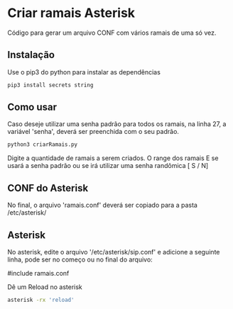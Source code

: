 # Criar ramais Asterisk

Código para gerar um arquivo CONF com vários ramais de uma só vez.

## Instalação
Use o pip3 do python para instalar as dependências
```bash
pip3 install secrets string
```

## Como usar

Caso deseje utilizar uma senha padrão para todos os ramais, na linha 27, a variável 'senha', deverá ser preenchida com o seu padrão.

```bash
python3 criarRamais.py
```

Digite a quantidade de ramais a serem criados.
O range dos ramais
E se usará a senha padrão ou se irá utilizar uma senha randômica [ S / N]

## CONF do Asterisk

No final, o arquivo 'ramais.conf' deverá ser copiado para a pasta /etc/asterisk/

## Asterisk

No asterisk, edite o arquivo '/etc/asterisk/sip.conf' e adicione a seguinte linha, pode ser no começo ou no final do arquivo:

#include ramais.conf

Dê um Reload no asterisk

```bash
asterisk -rx 'reload'
```
